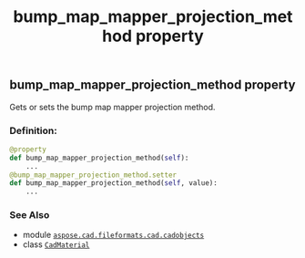 ﻿---
title: bump_map_mapper_projection_method property
second_title: Aspose.CAD for Python via .NET API References
description: 
type: docs
weight: 230
url: /python-net/aspose.cad.fileformats.cad.cadobjects/cadmaterial/bump_map_mapper_projection_method/
is_root: false
---

## bump_map_mapper_projection_method property


Gets or sets the bump map mapper projection method.
### Definition:
```python
@property
def bump_map_mapper_projection_method(self):
    ...
@bump_map_mapper_projection_method.setter
def bump_map_mapper_projection_method(self, value):
    ...
```

### See Also
* module [`aspose.cad.fileformats.cad.cadobjects`](../../)
* class [`CadMaterial`](/cad/python-net/aspose.cad.fileformats.cad.cadobjects/cadmaterial)
